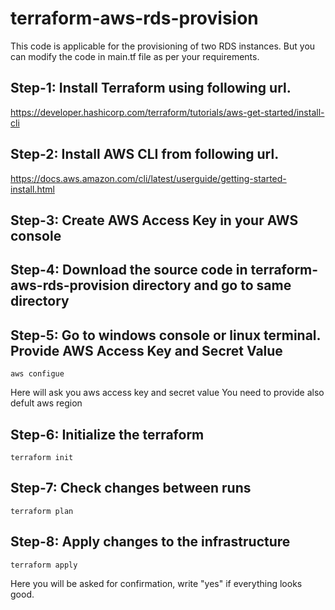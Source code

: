 ﻿# terraform-aws-rds-provision
This code is applicable for the provisioning of two RDS instances. But you can modify the code in main.tf file as per your requirements.

## Step-1: Install Terraform using following url.
https://developer.hashicorp.com/terraform/tutorials/aws-get-started/install-cli

## Step-2: Install AWS CLI from following url.
https://docs.aws.amazon.com/cli/latest/userguide/getting-started-install.html

## Step-3: Create AWS Access Key in your AWS console

## Step-4: Download the source code in terraform-aws-rds-provision directory and go to same directory

## Step-5: Go to windows console or linux terminal. Provide AWS Access Key and Secret Value
```
aws configue
```
Here will ask you aws access key and secret value
You need to provide also defult aws region

## Step-6: Initialize the terraform 
```
terraform init
```
## Step-7: Check changes between runs
```
terraform plan
```
## Step-8: Apply changes to the infrastructure
```
terraform apply
```
Here you will be asked for confirmation, write "yes" if everything looks good.




